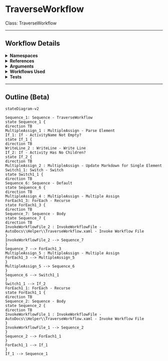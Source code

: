# TraverseWorkflow
Class: TraverseWorkflow



<hr />

## Workflow Details
<details>
    <summary>
    <b>Namespaces</b>
    </summary>

    - System.Activities
- System.Activities.Statements
- System.Activities.Expressions
- System.Activities.Validation
- System.Activities.XamlIntegration
- Microsoft.VisualBasic
- Microsoft.VisualBasic.Activities
- System
- System.Collections
- System.Collections.Generic
- System.Collections.ObjectModel
- System.Data
- System.Diagnostics
- System.Linq
- System.Net.Mail
- System.Xml
- System.Text
- System.Xml.Linq
- UiPath.Core
- UiPath.Core.Activities
- System.Windows.Markup
- GlobalVariablesNamespace
- GlobalConstantsNamespace
- System.Reflection
- System.Xml.Serialization
- System.IO
- Newtonsoft.Json.Linq
- Newtonsoft.Json
- System.Dynamic
- System.ComponentModel
- System.Collections.Specialized
- System.Linq.Expressions
- System.Runtime.Serialization


</details>
<details>
    <summary>
    <b>References</b>
    </summary>

    - Microsoft.CSharp
- Microsoft.VisualBasic
- Microsoft.Win32.Primitives
- netstandard
- Newtonsoft.Json
- NPOI
- PresentationFramework
- System
- System.Activities
- System.Collections
- System.Collections.Immutable
- System.Collections.NonGeneric
- System.Collections.Specialized
- System.ComponentModel
- System.ComponentModel.EventBasedAsync
- System.ComponentModel.Primitives
- System.ComponentModel.TypeConverter
- System.Configuration.ConfigurationManager
- System.Console
- System.Core
- System.Data
- System.Data.Common
- System.IO.FileSystem.AccessControl
- System.IO.FileSystem.DriveInfo
- System.IO.FileSystem.Watcher
- System.IO.Packaging
- System.Linq
- System.Linq.Expressions
- System.Linq.Parallel
- System.Linq.Queryable
- System.Memory
- System.Memory.Data
- System.ObjectModel
- System.Private.CoreLib
- System.Private.DataContractSerialization
- System.Private.ServiceModel
- System.Private.Uri
- System.Private.Xml
- System.Private.Xml.Linq
- System.Reflection.DispatchProxy
- System.Reflection.Metadata
- System.Reflection.TypeExtensions
- System.Runtime.Serialization
- System.Runtime.Serialization.Formatters
- System.Runtime.Serialization.Primitives
- System.Security.Permissions
- System.ServiceModel
- System.ServiceModel.Activities
- System.Xaml
- System.Xml
- System.Xml.Linq
- UiPath.Studio.Constants
- UiPath.System.Activities
- UiPath.System.Activities.Design
- UiPath.System.Activities.ViewModels
- UiPath.Workflow
- WindowsBase


</details>
<details>
    <summary>
    <b>Arguments</b>
    </summary>

    <table><tr><th>Name</th><th>Direction</th><th>Type</th><th>Description</th></tr><tr><td>in_XElement</td><td>InArgument</td><td>sxl:XElement</td><td></td></tr><tr><td>io_Markdown</td><td>InOutArgument</td><td>x:String</td><td></td></tr><tr><td>io_PreviousActivity</td><td>InOutArgument</td><td>x:String</td><td></td></tr></table>
    
</details>
<details>
    <summary>
    <b>Workflows Used</b>
    </summary>

    - C:\Users\eyash\Documents\UiPath\LazyFramework\AutoDocs\TraverseWorkflow.xaml

    
</details>
<details>
    <summary>
    <b>Tests</b>
    </summary>

    

    
</details>

<hr />

## Outline (Beta)

```mermaid
stateDiagram-v2

Sequence_1: Sequence - TraverseWorkflow
state Sequence_1 {
direction TB
MultipleAssign_1 : MultipleAssign - Parse Element
If_1: If - ActivityName Not Empty?
state If_1 {
direction TB
WriteLine_2 : WriteLine - Write Line
If_2: If - Activity Has No Children?
state If_2 {
direction TB
MultipleAssign_2 : MultipleAssign - Update Markdown for Single Element
Switch1_1: Switch - Switch
state Switch1_1 {
direction TB
Sequence_6: Sequence - Default
state Sequence_6 {
direction TB
MultipleAssign_4 : MultipleAssign - Multiple Assign
ForEach1_3: ForEach - Recurse
state ForEach1_3 {
direction TB
Sequence_7: Sequence - Body
state Sequence_7 {
direction TB
InvokeWorkflowFile_2 : InvokeWorkflowFile - AutoDocs\\Helper\\TraverseWorkflow.xaml - Invoke Workflow File
}
InvokeWorkflowFile_2 --> Sequence_7
}
Sequence_7 --> ForEach1_3
MultipleAssign_5 : MultipleAssign - Multiple Assign
ForEach1_3 --> MultipleAssign_5
}
MultipleAssign_5 --> Sequence_6
}
Sequence_6 --> Switch1_1
}
Switch1_1 --> If_2
ForEach1_1: ForEach - Recurse
state ForEach1_1 {
direction TB
Sequence_2: Sequence - Body
state Sequence_2 {
direction TB
InvokeWorkflowFile_1 : InvokeWorkflowFile - AutoDocs\\Helper\\TraverseWorkflow.xaml - Invoke Workflow File
}
InvokeWorkflowFile_1 --> Sequence_2
}
Sequence_2 --> ForEach1_1
}
ForEach1_1 --> If_1
}
If_1 --> Sequence_1
```
